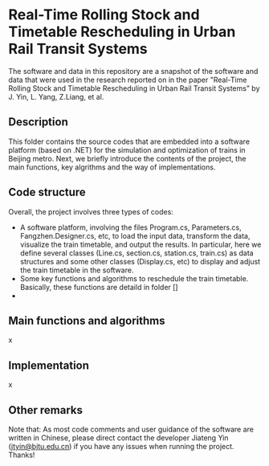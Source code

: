 # Real-Time Rolling Stock and Timetable Rescheduling in Urban Rail Transit Systems

The software and data in this repository are a snapshot of the software and data
that were used in the research reported on in the paper "Real-Time Rolling Stock and Timetable Rescheduling in Urban Rail Transit Systems" by J. Yin, L. Yang, Z.Liang, et al.
## Description

This folder contains the source codes that are embedded into a software platform (based on .NET) for the simulation and optimization of trains in Beijing metro. Next, we briefly introduce the contents of the project, the main functions, key algrithms and the way of implementations. 

## Code structure 
Overall, the project involves three types of codes: 

* A software platform, involving the files Program.cs, Parameters.cs, Fangzhen.Designer.cs, etc, to load the input data, transform the data, visualize the train timetable, and output the results. In particular, here we define several classes (Line.cs, section.cs, station.cs, train.cs) as data structures and some other classes (Display.cs, etc) to display and adjust the train timetable in the software.
* Some key functions and algorithms to reschedule the train timetable. Basically, these functions are detaild in folder []
* 

## Main functions and algorithms
x

## Implementation
x
## Other remarks


Note that: As most code comments and user guidance of the software are written in Chinese, please direct contact the developer Jiateng Yin (jtyin@bjtu.edu.cn) if you have any issues when running the project. Thanks!
